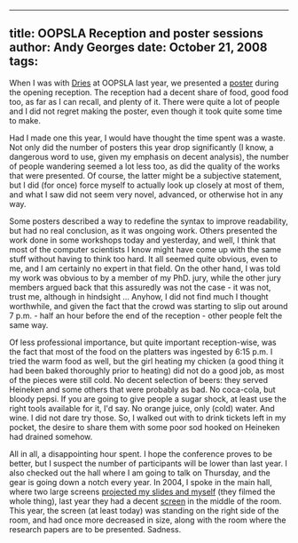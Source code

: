 -----
title:  OOPSLA Reception and poster sessions
author: Andy Georges
date: October 21, 2008
tags: 
-----







When I was with [Dries](http://buytaert.net/) at OOPSLA last year, we
presented a [poster](http://flickr.com/photos/itkovian/1708789773/)
during the opening reception. The reception had a decent share of food,
good food too, as far as I can recall, and plenty of it. There were
quite a lot of people and I did not regret making the poster, even
though it took quite some time to make.


Had I made one this year, I would have thought the time spent was a
waste. Not only did the number of posters this year drop significantly
(I know, a dangerous word to use, given my emphasis on decent analysis),
the number of people wandering seemed a lot less too, as did the quality
of the works that were presented. Of course, the latter might be a
subjective statement, but I did (for once) force myself to actually look
up closely at most of them, and what I saw did not seem very novel,
advanced, or otherwise hot in any way.


Some posters described a way to redefine the syntax to improve
readability, but had no real conclusion, as it was ongoing work. Others
presented the work done in some workshops today and yesterday, and well,
I think that most of the computer scientists I know might have come up
with the same stuff without having to think too hard. It all seemed
quite obvious, even to me, and I am certainly no expert in that field.
On the other hand, I was told my work was obvious to by a member of my
PhD. jury, while the other jury members argued back that this assuredly
was not the case - it was not, trust me, although in hindsight ...
Anyhow, I did not find much I thought worthwhile, and given the fact
that the crowd was starting to slip out around 7 p.m. - half an hour
before the end of the reception - other people felt the same way.


Of less professional importance, but quite important reception-wise, was
the fact that most of the food on the platters was ingested by 6:15 p.m.
I tried the warm food as well, but the girl heating my chicken (a good
thing it had been baked thoroughly prior to heating) did not do a good
job, as most of the pieces were still cold. No decent selection of
beers: they served Heineken and some others that were probably as bad.
No coca-cola, but bloody pepsi. If you are going to give people a sugar
shock, at least use the right tools available for it, I'd say. No orange
juice, only (cold) water. And wine. I did not dare try those. So, I
walked out with to drink tickets left in my pocket, the desire to share
them with some poor sod hooked on Heineken had drained somehow.


All in all, a disappointing hour spent. I hope the conference proves to
be better, but I suspect the number of participants will be lower than
last year. I also checked out the hall where I am going to talk on
Thursday, and the gear is going down a notch every year. In 2004, I
spoke in the main hall, where two large screens [projected my slides and
myself](http://buytaert.net/album/vancouver-2004/ooplsa-presentation-1)
(they filmed the whole thing), last year they had a decent
[screen](http://flickr.com/photos/itkovian/1779791741/) in the middle of
the room. This year, the screen (at least today) was standing on the
right side of the room, and had once more decreased in size, along with
the room where the research papers are to be presented. Sadness.





